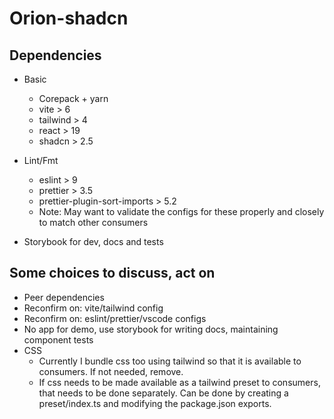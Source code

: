 # Orion-shadcn

## Dependencies

- Basic

  - Corepack + yarn
  - vite > 6
  - tailwind > 4
  - react > 19
  - shadcn > 2.5

- Lint/Fmt

  - eslint > 9
  - prettier > 3.5
  - prettier-plugin-sort-imports > 5.2
  - Note: May want to validate the configs for these properly and closely to match other consumers

- Storybook for dev, docs and tests

## Some choices to discuss, act on

- Peer dependencies
- Reconfirm on: vite/tailwind config
- Reconfirm on: eslint/prettier/vscode configs
- No app for demo, use storybook for writing docs, maintaining component tests
- CSS
  - Currently I bundle css too using tailwind so that it is available to consumers. If not needed, remove.
  - If css needs to be made available as a tailwind preset to consumers, that needs to be done separately. Can be done by creating a preset/index.ts and modifying the package.json exports.

